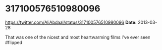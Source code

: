 # 317100576510980096
https://twitter.com/AliAbdaal/status/317100576510980096
**Date:** 2013-03-28

That was one of the nicest and most heartwarming films I've ever seen #flipped
